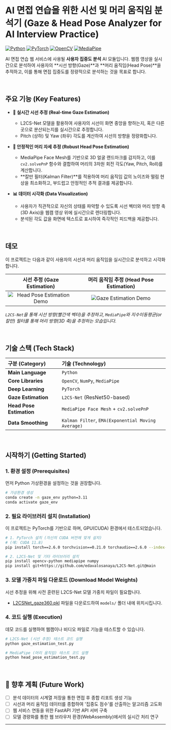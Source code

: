 # AI 면접 연습을 위한 시선 및 머리 움직임 분석기 (Gaze & Head Pose Analyzer for AI Interview Practice)

[![Python](https://img.shields.io/badge/Python-3.9%2B-blue?logo=python)](https://www.python.org/)
[![PyTorch](https://img.shields.io/badge/PyTorch-2.0%2B-orange?logo=pytorch)](https://pytorch.org/)
[![OpenCV](https://img.shields.io/badge/OpenCV-4.x-green?logo=opencv)](https://opencv.org/)
[![MediaPipe](https://img.shields.io/badge/MediaPipe-0.10%2B-red?logo=google)](https://developers.google.com/mediapipe)

AI 면접 연습 웹 서비스에 사용될 **사용자 집중도 분석** AI 모듈입니다. 웹캠 영상을 실시간으로 분석하여 사용자의 **시선 방향(Gaze)**과 **머리 움직임(Head Pose)**을 추적하고, 이를 통해 면접 집중도를 정량적으로 분석하는 것을 목표로 합니다.

<br>

## 주요 기능 (Key Features)

- **👀 실시간 시선 추정 (Real-time Gaze Estimation)**
  - L2CS-Net 모델을 활용하여 사용자의 시선이 화면 중앙을 향하는지, 혹은 다른 곳으로 분산되는지를 실시간으로 추정합니다.
  - Pitch (상하) 및 Yaw (좌우) 각도를 계산하여 시선의 방향을 정량화합니다.

- **🌝 안정적인 머리 자세 추정 (Robust Head Pose Estimation)**
  - MediaPipe Face Mesh를 기반으로 3D 얼굴 랜드마크를 감지하고, 이를 `cv2.solvePnP` 함수와 결합하여 머리의 3차원 회전 각도(Yaw, Pitch, Roll)를 계산합니다.
  - **칼만 필터(Kalman Filter)**를 적용하여 머리 움직임 값의 노이즈와 떨림 현상을 최소화하고, 부드럽고 안정적인 추적 결과를 제공합니다.

- **📊 데이터 시각화 (Data Visualization)**
  - 사용자가 직관적으로 자신의 상태를 파악할 수 있도록 시선 벡터와 머리 방향 축(3D Axis)을 웹캠 영상 위에 실시간으로 렌더링합니다.
  - 분석된 각도 값을 화면에 텍스트로 표시하여 즉각적인 피드백을 제공합니다.

<br>

## 데모

이 프로젝트는 다음과 같이 사용자의 시선과 머리 움직임을 실시간으로 분석하고 시각화합니다.

| 시선 추정 (Gaze Estimation) | 머리 움직임 추정 (Head Pose Estimation) |
| :-------------------------: | :------------------------------------: |
| ![Head Pose Estimation Demo](etc/head_pose_demo.gif) | ![Gaze Estimation Demo](etc/gaze_demo.gif) |

*`L2CS-Net`을 통해 시선 방향(빨간색 벡터)을 추정하고, `MediaPipe`와 지수이동평균(or 칼만) 필터를 통해 머리 방향(3D 축)을 추정하는 모습입니다.*

<br>

## 기술 스택 (Tech Stack)

| 구분 (Category) | 기술 (Technology) |
| :--- | :--- |
| **Main Language** | `Python` |
| **Core Libraries** | `OpenCV`, `NumPy`, `MediaPipe` |
| **Deep Learning** | `PyTorch` |
| **Gaze Estimation** | `L2CS-Net` (ResNet50-based) |
| **Head Pose Estimation** | `MediaPipe Face Mesh` + `cv2.solvePnP` |
| **Data Smoothing** | `Kalman Filter`, `EMA(Exponential Moving Average)` |

<br>

## 시작하기 (Getting Started)

### 1. 환경 설정 (Prerequisites)

먼저 Python 가상환경을 설정하는 것을 권장합니다.

```bash
# 가상환경 생성
conda create -n gaze_env python=3.11
conda activate gaze_env
```

### 2. 필요 라이브러리 설치 (Installation)

이 프로젝트는 PyTorch를 기반으로 하며, GPU(CUDA) 환경에서 테스트되었습니다.

```bash
# 1. PyTorch 설치 (자신의 CUDA 버전에 맞게 설치)
# (예: CUDA 11.8)
pip install torch==2.6.0 torchvision==0.21.0 torchaudio==2.6.0 --index-url https://download.pytorch.org/whl/cu118

# 2. L2CS-Net 및 기타 라이브러리 설치
pip install opencv-python mediapipe numpy
pip install git+https://github.com/edavalosanaya/L2CS-Net.git@main
```

### 3. 모델 가중치 파일 다운로드 (Download Model Weights)

시선 추정을 위해 사전 훈련된 L2CS-Net 모델 가중치 파일이 필요합니다.

- [L2CSNet_gaze360.pkl](https://drive.google.com/drive/folders/17p6ORr-JQJcw-eYtG2WGNiuS_qVKwdWd?usp=sharing) 파일을 다운로드하여 `models/` 폴더 내에 위치시킵니다.

### 4. 코드 실행 (Execution)

데모 코드를 실행하여 웹캠이나 비디오 파일로 기능을 테스트할 수 있습니다.

```python
# L2CS-Net (시선 추정) 테스트 코드 실행
python gaze_estimation_test.py

# MediaPipe (머리 움직임) 테스트 코드 실행
python head_pose_estimation_test.py
```

<br>

## 📜 향후 계획 (Future Work)

- [ ] 분석 데이터의 시계열 저장을 통한 면접 후 종합 리포트 생성 기능
- [ ] 시선과 머리 움직임 데이터를 종합하여 '집중도 점수'를 산출하는 알고리즘 고도화
- [ ] 웹 서비스 연동을 위한 FastAPI 기반 API 서버 구축
- [ ] 모델 경량화를 통한 웹 브라우저 환경(WebAssembly)에서의 실시간 처리 연구

---
